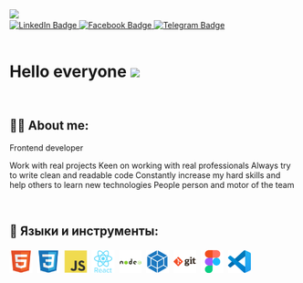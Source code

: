 <div id="header" align="left">
  <img src="https://media.giphy.com/media/SWoSkN6DxTszqIKEqv/giphy.gif" width="200"/>
</div>

<div id="badges" align="left">
<a href="https://www.linkedin.com/in/ingabuga/">
  <img src="https://img.shields.io/badge/LinkedIn-blue?style=for-the-badge&logo=linkedin&logoColor=white" alt="LinkedIn Badge"/>
</a>
<a href="https://www.facebook.com/Ingaboba">
  <img src="https://img.shields.io/badge/Facebook-red?style=for-the-badge&logo=facebook&logoColor=white" alt="Facebook Badge"/>
 </a>
 <a href="https://t.me/ingabuga">
  <img src="https://img.shields.io/badge/Telegram-blue?style=for-the-badge&logo=telegram&logoColor=white" alt="Telegram Badge"/>
 </a>
</div>
<div align="left">
<img src="https://komarev.com/ghpvc/?username=ingabuga&style=flat-square" alt=""/>
</div>
<h1 align="left">
  Hello everyone
  <img src="https://media.giphy.com/media/hvRJCLFzcasrR4ia7z/giphy.gif" width="30px"/>
</h1>

<br>


## :man_technologist: About me:
Frontend developer

Work with real projects
Keen on working with real professionals
Always try to write clean and readable code
Constantly increase my hard skills and help others to learn new technologies
People person and motor of the team

<br>

## <p align="left">:hammer: Языки и инструменты:</p>
<div align="left">
    <img src="https://github.com/devicons/devicon/blob/master/icons/html5/html5-original.svg" title="HTML5" alt="HTML" width="40" height="40"/>&nbsp;
  <img src="https://github.com/devicons/devicon/blob/master/icons/css3/css3-original.svg"  title="CSS3" alt="CSS" width="40" height="40"/>&nbsp;
  <img src="https://github.com/devicons/devicon/blob/master/icons/javascript/javascript-original.svg" title="JavaScript" alt="JavaScript" width="40" height="40"/>&nbsp;
  <img src="https://github.com/devicons/devicon/blob/master/icons/react/react-original-wordmark.svg" title="React" alt="React" width="40" height="40"/>&nbsp;
  <img src="https://github.com/devicons/devicon/blob/master/icons/nodejs/nodejs-original-wordmark.svg" title="NodeJS" alt="NodeJS" width="40" height="40"/>&nbsp;
  <img src="https://github.com/devicons/devicon/blob/master/icons/webpack/webpack-plain.svg" title="Webpack" **alt="Webpack" width="40" height="40"/>&nbsp;
  <img src="https://github.com/devicons/devicon/blob/master/icons/git/git-original-wordmark.svg" title="Git" **alt="Git" width="40" height="40"/>&nbsp;
  <img src="https://github.com/devicons/devicon/blob/master/icons/figma/figma-original.svg" title="Figma" **alt="Figma" width="40" height="40"/>&nbsp;
  <img src="https://github.com/devicons/devicon/blob/master/icons/vscode/vscode-original.svg" title="VsCode" **alt="vscode" width="40" height="40"/>
</div>

<br>

<!--## <p align="left">:fire: Моя статистика:</p>
<div align="left">
<img width="395px" alt="Langs" src="https://github-readme-stats.vercel.app/api/top-langs/?username=ingabuga&layout=compact&theme=buefy">
<img width="400px" alt="stats" src="https://github-readme-stats.vercel.app/api?username=ingabuga&show_icons=true&theme=buefy">
  </div>-->
<!--
**ingabuga/ingabuga** is a ✨ _special_ ✨ repository because its `README.md` (this file) appears on your GitHub profile.

Here are some ideas to get you started:

- 🔭 I’m currently working on ...
- 🌱 I’m currently learning ...
- 👯 I’m looking to collaborate on ...
- 🤔 I’m looking for help with ...
- 💬 Ask me about ...
- 📫 How to reach me: ...
- 😄 Pronouns: ...
- ⚡ Fun fact: ...
-->
